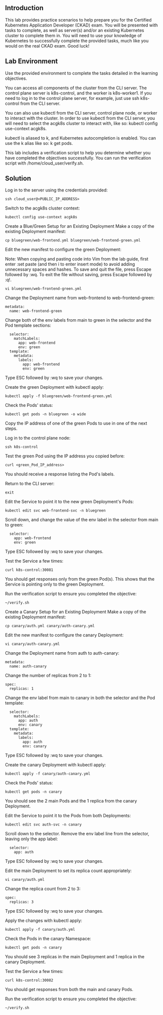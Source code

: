 ## Introduction
This lab provides practice scenarios to help prepare you for the Certified Kubernetes Application Developer (CKAD) exam. You will be presented with tasks to complete, as well as server(s) and/or an existing Kubernetes cluster to complete them in. You will need to use your knowledge of Kubernetes to successfully complete the provided tasks, much like you would on the real CKAD exam. Good luck!

## Lab Environment
Use the provided environment to complete the tasks detailed in the learning objectives.

You can access all components of the cluster from the CLI server. The control plane server is k8s-control, and the worker is k8s-worker1. If you need to log in to the control plane server, for example, just use ssh k8s-control from the CLI server.

You can also use kubectl from the CLI server, control plane node, or worker to interact with the cluster. In order to use kubectl from the CLI server, you will need to select the acgk8s cluster to interact with, like so: kubectl config use-context acgk8s.

kubectl is aliased to k, and Kubernetes autocompletion is enabled. You can use the k alias like so: k get pods.

This lab includes a verification script to help you determine whether you have completed the objectives successfully. You can run the verification script with /home/cloud_user/verify.sh.

## Solution
Log in to the server using the credentials provided:
```shell
ssh cloud_user@<PUBLIC_IP_ADDRESS>
```
Switch to the acgk8s cluster context:
```shell
kubectl config use-context acgk8s
```
Create a Blue/Green Setup for an Existing Deployment
Make a copy of the existing Deployment manifest:
```shell
cp bluegreen/web-frontend.yml bluegreen/web-frontend-green.yml
```
Edit the new manifest to configure the green Deployment:

Note: When copying and pasting code into Vim from the lab guide, first enter :set paste (and then i to enter insert mode) to avoid adding unnecessary spaces and hashes. To save and quit the file, press Escape followed by :wq. To exit the file without saving, press Escape followed by :q!.
```shell
vi bluegreen/web-frontend-green.yml
```
Change the Deployment name from web-frontend to web-frontend-green:
```shell
metadata:
  name: web-frontend-green
```
Change both of the env labels from main to green in the selector and the Pod template sections:
```shell
  selector:
    matchLabels:
      app: web-frontend
      env: green
  template:
    metadata:
      labels:
        app: web-frontend
        env: green
```
Type ESC followed by :wq to save your changes.

Create the green Deployment with kubectl apply:
```shell
kubectl apply -f bluegreen/web-frontend-green.yml
```
Check the Pods' status:
```shell
kubectl get pods -n bluegreen -o wide
```
Copy the IP address of one of the green Pods to use in one of the next steps.

Log in to the control plane node:
```shell
ssh k8s-control
```
Test the green Pod using the IP address you copied before:
```shell
curl <green_Pod_IP_address>
```
You should receive a response listing the Pod's labels.

Return to the CLI server:
```shell
exit
```
Edit the Service to point it to the new green Deployment's Pods:
```shell
kubectl edit svc web-frontend-svc -n bluegreen
```
Scroll down, and change the value of the env label in the selector from main to green:
```shell
  selector:
    app: web-frontend
    env: green
```
Type ESC followed by :wq to save your changes.

Test the Service a few times:
```shell
curl k8s-control:30081
```
You should get responses only from the green Pod(s). This shows that the Service is pointing only to the green Deployment.

Run the verification script to ensure you completed the objective:
```shell
~/verify.sh
```
Create a Canary Setup for an Existing Deployment
Make a copy of the existing Deployment manifest:
```shell
cp canary/auth.yml canary/auth-canary.yml
```
Edit the new manifest to configure the canary Deployment:
```shell
vi canary/auth-canary.yml
```
Change the Deployment name from auth to auth-canary:
```shell
metadata:
  name: auth-canary
```
Change the number of replicas from 2 to 1:
```shell
spec:
  replicas: 1
```
Change the env label from main to canary in both the selector and the Pod template:
```shell
  selector:
    matchLabels:
      app: auth
      env: canary
  template:
    metadata:
      labels:
        app: auth
        env: canary
```
Type ESC followed by :wq to save your changes.

Create the canary Deployment with kubectl apply:
```shell
kubectl apply -f canary/auth-canary.yml
```
Check the Pods' status:
```shell
kubectl get pods -n canary
```
You should see the 2 main Pods and the 1 replica from the canary Deployment.

Edit the Service to point it to the Pods from both Deployments:
```shell
kubectl edit svc auth-svc -n canary
```
Scroll down to the selector. Remove the env label line from the selector, leaving only the app label:
```shell
  selector:
    app: auth
```
Type ESC followed by :wq to save your changes.

Edit the main Deployment to set its replica count appropriately:
```shell
vi canary/auth.yml
```
Change the replica count from 2 to 3:
```shell
spec:
  replicas: 3
```
Type ESC followed by :wq to save your changes.

Apply the changes with kubectl apply:
```shell
kubectl apply -f canary/auth.yml
```
Check the Pods in the canary Namespace:
```shell
kubectl get pods -n canary
```
You should see 3 replicas in the main Deployment and 1 replica in the canary Deployment.

Test the Service a few times:
```shell
curl k8s-control:30082
```
You should get responses from both the main and canary Pods.

Run the verification script to ensure you completed the objective:
```shell
~/verify.sh
```
